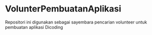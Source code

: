 # VolunterPembuatanAplikasi
Repositori ini digunakan sebagai sayembara pencarian volunteer untuk pembuatan aplikasi Dicoding
